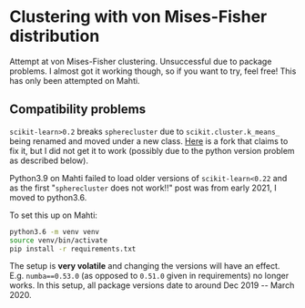 # Clustering with von Mises-Fisher distribution

Attempt at von Mises-Fisher clustering. Unsuccessful due to package problems. I almost got it working though, so if you want to try, feel free! This has only been attempted on Mahti.

## Compatibility problems

``scikit-learn>0.2`` breaks ``spherecluster`` due to ``scikit.cluster.k_means_`` being renamed and moved under a new class. [Here](https://github.com/rfayat/spherecluster/tree/scikit_update) is a fork that claims to fix it, but I did not get it to work (possibly due to the python version problem as described below).


Python3.9 on Mahti failed to load older versions of ``scikit-learn<0.22`` and as the first "``spherecluster`` does not work!!" post was from early 2021, I moved to python3.6.

To set this up on Mahti:

```bash
python3.6 -m venv venv
source venv/bin/activate
pip install -r requirements.txt
```

The setup is **very volatile** and changing the versions will have an effect. E.g. ``numba==0.53.0`` (as opposed to ``0.51.0`` given in requirements) no longer works. In this setup, all package versions date to around Dec 2019 -- March 2020.
